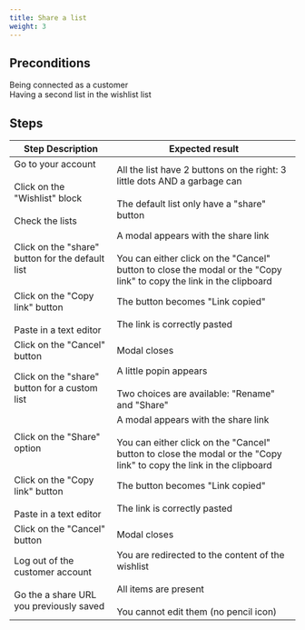 ```yaml
---
title: Share a list
weight: 3
---
```


## Preconditions

Being connected as a customer<br />
Having a second list in the wishlist list
## Steps
| Step Description | Expected result |
| ----- | ----- |
| Go to your account<br /><br>Click on the "Wishlist" block<br /><br>Check the lists | All the list have 2 buttons on the right: 3 little dots AND a garbage can<br /><br>The default list only have a "share" button |
| Click on the "share" button for the default list | A modal appears with the share link <br /><br>You can either click on the "Cancel" button to close the modal or the "Copy link" to copy the link in the clipboard  |
| Click on the "Copy link" button<br /><br>Paste in a text editor | The button becomes "Link copied"<br /><br>The link is correctly pasted |
| Click on the "Cancel" button | Modal closes |
| Click on the "share" button for a custom list | A little popin appears<br /><br>Two choices are available: "Rename" and "Share" |
| Click on the "Share" option | A modal appears with the share link <br /><br>You can either click on the "Cancel" button to close the modal or the "Copy link" to copy the link in the clipboard  |
| Click on the "Copy link" button<br /><br>Paste in a text editor | The button becomes "Link copied"<br /><br>The link is correctly pasted |
| Click on the "Cancel" button | Modal closes |
| Log out of the customer account<br /><br>Go the a share URL you previously saved | You are redirected to the content of the wishlist<br /><br>All items are present<br /><br>You cannot edit them (no pencil icon) |
